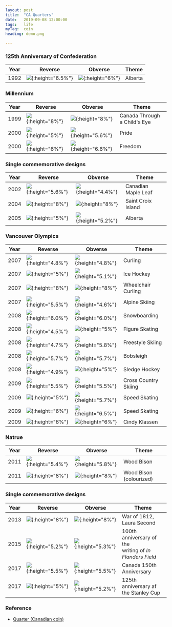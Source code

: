 ```yaml
---
layout: post
title:  "CA Quarters"
date:   2019-09-08 12:00:00
tags:	life
myTag:	coin
headimg: demo.png

---
```


### 125th Anniversary of Confederation

Year| Reverse | Obverse | Theme
----|---------|---------|-------
1992|![](../picture/coins/CA-Quarter-1992-Alberta-Rev.png){:height="6.5%"}|![](../picture/coins/CA-Quarter-1992-Alberta-Obv.png){:height="6%"}|Alberta

### Millennium

Year| Reverse | Obverse | Theme
----|---------|---------|-------
1999|![](../picture/coins/CA-Quarter-1999-Millennium-CanadaThroughAChildsEye-Rev.png){:height="8%"}|![](../picture/coins/CA-Quarter-1999-Millennium-CanadaThroughAChildsEye-Obv.png){:height="8%"}|Canada Through a Child's Eye
2000|![](../picture/coins/CA-Quarter-2000-Millennium-Pride-Rev.png){:height="5%"}|![](../picture/coins/CA-Quarter-2000-Millennium-Pride-Obv.png){:height="5.6%"}|Pride
2000|![](../picture/coins/CA-Quarter-2000-Millennium-Freedom-Rev.png){:height="6%"}|![](../picture/coins/CA-Quarter-2000-Millennium-Freedom-Obv.png){:height="6.6%"}|Freedom


### Single commemorative designs

Year| Reverse | Obverse | Theme
----|---------|---------|-------
2002|![](../picture/coins/CA-Quarter-2002-CanadianMapleLeaf-Rev.png){:height="5.6%"}|![](../picture/coins/CA-Quarter-2002-CanadianMapleLeaf-Obv.png){:height="4.4%"}|Canadian Maple Leaf
2004|![](../picture/coins/CA-Quarter-2004-SaintCroixIsland-Rev.png){:height="8%"}|![](../picture/coins/CA-Quarter-2004-SaintCroixIsland-Obv.png){:height="8%"}|Saint Croix Island
2005|![](../picture/coins/CA-Quarter-2005-Alberta-Rev.png){:height="5%"}|![](../picture/coins/CA-Quarter-2005-Alberta-Obv.png){:height="5.2%"}|Alberta


### Vancouver Olympics

Year| Reverse | Obverse | Theme
----|---------|---------|-------
2007|![](../picture/coins/CA-Quarter-2007-Olympics-Curling-Rev.png){:height="4.8%"}|![](../picture/coins/CA-Quarter-2007-Olympics-Curling-Obv.png){:height="4.8%"}|Curling
2007|![](../picture/coins/CA-Quarter-2007-Olympics-IceHockey-Rev.png){:height="5%"}|![](../picture/coins/CA-Quarter-2007-Olympics-IceHockey-Obv.png){:height="5.1%"}|Ice Hockey
2007|![](../picture/coins/CA-Quarter-2007-Olympics-WheelchairCurling-Rev.png){:height="8%"}|![](../picture/coins/CA-Quarter-2007-Olympics-WheelchairCurling-Obv.png){:height="8%"}|Wheelchair Curling
2007|![](../picture/coins/CA-Quarter-2007-Olympics-AlpineSkiing-Rev.png){:height="5.5%"}|![](../picture/coins/CA-Quarter-2007-Olympics-AlpineSkiing-Obv.png){:height="4.6%"}|Alpine Skiing
2008|![](../picture/coins/CA-Quarter-2008-Olympics-Snowboarding-Rev.png){:height="6.0%"}|![](../picture/coins/CA-Quarter-2008-Olympics-Snowboarding-Obv.png){:height="6.0%"}|Snowboarding
2008|![](../picture/coins/CA-Quarter-2008-Olympics-FigureSkating-Rev.png){:height="4.5%"}|![](../picture/coins/CA-Quarter-2008-Olympics-FigureSkating-Obv.png){:height="5%"}|Figure Skating
2008|![](../picture/coins/CA-Quarter-2008-Olympics-FreestyleSkiing-Rev.png){:height="4.7%"}|![](../picture/coins/CA-Quarter-2008-Olympics-FreestyleSkiing-Obv.png){:height="5.8%"}|Freestyle Skiing
2008|![](../picture/coins/CA-Quarter-2008-Olympics-Bobsleigh-Rev.png){:height="5.7%"}|![](../picture/coins/CA-Quarter-2008-Olympics-Bobsleigh-Obv.png){:height="5.7%"}|Bobsleigh
2008|![](../picture/coins/CA-Quarter-2008-Olympics-SledgeHockey-Rev.png){:height="4.9%"}|![](../picture/coins/CA-Quarter-2008-Olympics-SledgeHockey-Obv.png){:height="5%"}|Sledge Hockey
2009|![](../picture/coins/CA-Quarter-2009-Olympics-CrossCountrySkiing-Rev.png){:height="5.5%"}|![](../picture/coins/CA-Quarter-2009-Olympics-CrossCountrySkiing-Obv.png){:height="5.5%"}|Cross Country Skiing
2009|![](../picture/coins/CA-Quarter-2009-Olympics-SpeedSkating-Rev.png){:height="5%"}|![](../picture/coins/CA-Quarter-2009-Olympics-SpeedSkating-Obv.png){:height="5.7%"}|Speed Skating
2009|![](../picture/coins/CA-Quarter-2009-Olympics-MensIceHockey-Rev.png){:height="6%"}|![](../picture/coins/CA-Quarter-2009-Olympics-MensIceHockey-Obv.png){:height="6.5%"}|Speed Skating
2009|![](../picture/coins/CA-Quarter-2009-Olympics-CindyKlassen-Rev.png){:height="6%"}|![](../picture/coins/CA-Quarter-2009-Olympics-CindyKlassen-Obv.png){:height="6%"}|Cindy Klassen

### Natrue

Year| Reverse | Obverse | Theme
----|---------|---------|-------
2011|![](../picture/coins/CA-Quarter-2011-Nature-WoodBison-Rev.png){:height="5.4%"}|![](../picture/coins/CA-Quarter-2011-Nature-WoodBison-Obv.png){:height="5.8%"}|Wood Bison
2011|![](../picture/coins/CA-Quarter-2011-Nature-WoodBisonColourized-Rev.png){:height="8%"}|![](../picture/coins/CA-Quarter-2011-Nature-WoodBisonColourized-Obv.png){:height="8%"}|Wood Bison (colourized)

### Single commemorative designs

Year| Reverse | Obverse | Theme
----|---------|---------|-------
2013|![](../picture/coins/CA-Quarter-2013-WarOf1812LauraSecond-Rev.png){:height="8%"}|![](../picture/coins/CA-Quarter-2013-WarOf1812LauraSecond-Obv.png){:height="8%"}|War of 1812, Laura Second
2015|![](../picture/coins/CA-Quarter-2015-100thAnniversaryOfTheWritingOfInFlandersField-Rev.png){:height="5.2%"}|![](../picture/coins/CA-Quarter-2015-100thAnniversaryOfTheWritingOfInFlandersField-Obv.png){:height="5.3%"}|100th anniversary of the <br> writing of *In Flanders Field*
2017|![](../picture/coins/CA-Quarter-2017-Canada150thAnniversary-Rev.png){:height="5.5%"}|![](../picture/coins/CA-Quarter-2017-Canada150thAnniversary-Obv.png){:height="5.5%"}|Canada 150th Anniversary
2017|![](../picture/coins/CA-Quarter-2017-125thAnniversaryOfTheStanleyCup-Rev.png){:height="5%"}|![](../picture/coins/CA-Quarter-2017-125thAnniversaryOfTheStanleyCup-Obv.png){:height="5.2%"}|125th anniversary af the Stanley Cup

### Reference 

+ [Quarter (Canadian coin)](https://en.wikipedia.org/wiki/Quarter_(Canadian_coin))

